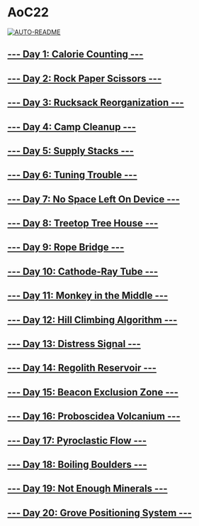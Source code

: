 # AoC22

[![AUTO-README](https://github.com/Reynouts/AoC22/actions/workflows/readme.yml/badge.svg?branch=master)](https://github.com/Reynouts/AoC22/actions/workflows/readme.yml)


## [--- Day 1: Calorie Counting ---](http://adventofcode.com/2022/day/1)


## [--- Day 2: Rock Paper Scissors ---](http://adventofcode.com/2022/day/2)


## [--- Day 3: Rucksack Reorganization ---](http://adventofcode.com/2022/day/3)


## [--- Day 4: Camp Cleanup ---](http://adventofcode.com/2022/day/4)


## [--- Day 5: Supply Stacks ---](http://adventofcode.com/2022/day/5)


## [--- Day 6: Tuning Trouble ---](http://adventofcode.com/2022/day/6)


## [--- Day 7: No Space Left On Device ---](http://adventofcode.com/2022/day/7)


## [--- Day 8: Treetop Tree House ---](http://adventofcode.com/2022/day/8)


## [--- Day 9: Rope Bridge ---](http://adventofcode.com/2022/day/9)


## [--- Day 10: Cathode-Ray Tube ---](http://adventofcode.com/2022/day/10)


## [--- Day 11: Monkey in the Middle ---](http://adventofcode.com/2022/day/11)


## [--- Day 12: Hill Climbing Algorithm ---](http://adventofcode.com/2022/day/12)


## [--- Day 13: Distress Signal ---](http://adventofcode.com/2022/day/13)


## [--- Day 14: Regolith Reservoir ---](http://adventofcode.com/2022/day/14)


## [--- Day 15: Beacon Exclusion Zone ---](http://adventofcode.com/2022/day/15)


## [--- Day 16: Proboscidea Volcanium ---](http://adventofcode.com/2022/day/16)


## [--- Day 17: Pyroclastic Flow ---](http://adventofcode.com/2022/day/17)


## [--- Day 18: Boiling Boulders ---](http://adventofcode.com/2022/day/18)


## [--- Day 19: Not Enough Minerals ---](http://adventofcode.com/2022/day/19)


## [--- Day 20: Grove Positioning System ---](http://adventofcode.com/2022/day/20)

